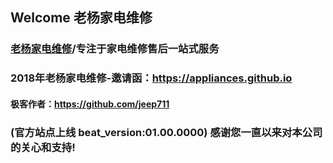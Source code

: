 ## Welcome 老杨家电维修

### [老杨家电维修](https://appliances.github.io)/专注于家电维修售后一站式服务
### 2018年老杨家电维修-邀请函：https://appliances.github.io
#### 极客作者：https://github.com/jeep711
### (官方站点上线 beat_version:01.00.0000) 感谢您一直以来对本公司的关心和支持!
